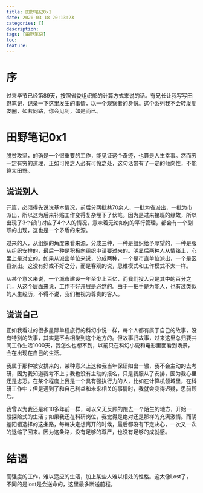 ```yaml
---
title: 田野笔记0x1
date: 2020-03-18 20:13:23
categories: []
description: 
tags: [田野笔记] 
toc: 
feature: 
---
```


# 序
过来毕节已经第89天，按照省委组织部的计算方式来说的话。有兄长让我写写田野笔记，记录一下这里发生的事情，以一个观察者的身份。这个系列我不会转发朋友圈，如若同路，你会见到，如是而已。

<!-- more -->

# 田野笔记0x1

脱贫攻坚，的确是一个很重要的工作，能见证这个奇迹，也算是人生幸事。然而穷一定有穷的道理，正如可怜之人必有可怜之处，这句话带有了一定的倾向性，不能算太田野。

## 说说别人

开篇，必须得先说说基本情况，前后分两批共70余人，一批为省派出，一批为市派出，所以这为后来补贴工作变得复杂埋下了伏笔。因为是过来接班的缘故，所以出现了3个部门对应了4个人的情况，意味着无论如何的平行管理，都会有一个副职的出现，这也是一个矛盾的来源。

过来的人，从组织的角度来看来源，分成三种，一种是组织给予厚望的，一种是服从组织安排的，最后一种是积极向组织申请要过来的。明显后两种人从情绪上，心里上是对立的。如果从派出单位来说，分成两种，一个是市直单位派出，一个是区县派出。这没有好或不好之分，而是客观的说，思维模式和工作模式不太一样。

从某个意义来说，一个城市建设一年至少上百亿，而我们投入只是其中的百分之几，从这个层面来说，工作不好开展是必然的。由于一把手是为能人，也有过类似的人生经历，不得不说，我们被视为尊贵的客人。

## 说说自己

正如我看过的很多星际单程旅行的科幻小说一样，每个人都有属于自己的故事，没有特别的故事，其实是不会相聚到这个地方的。但故事归故事，过来这里总归要共同工作生活1000天，我怎么也想不到，以前只在科幻小说和电影里面看到场景，会在出现在自己的生活。

我属于那种被安排来的，某种意义上这和我当年保研如出一辙，我不会主动的去考研，因为我知道我考不上；我也没有主动的报名，只是我服从了安排，因为我心里还是忐忑。在某个程度上我是一个具有强执行力的人，比如在计算机领域里，在科研工作中；但是遇到了和自己利益和未来相关的事情时，我就会变得迟疑，思前顾后。

我曾以为我还是和10多年前一样，可以义无反顾的跑去一个陌生的地方，开始一段探险式的生活；如果我还在科研岗位，我觉得是绝对还是那样的充满激情。而阴差阳错选择的这条路，每每决定想离开的时候，最后都没有下定决心，一次又一次的退缩了回来。因为这条路，没有足够的尊严，也没有足够的成就感。


# 结语

高强度的工作，难以适应的生活，加上某些人难以相处的性格。这太像Lost了，不同的是lost是会送命的，这里最多断送前程。